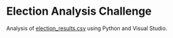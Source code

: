 # Election Analysis Challenge

Analysis of [election_results.csv](https://github.com/AjaniBenoit/Election-Analysis-Challenge/blob/main/election_results.csv) using Python and Visual Studio.
